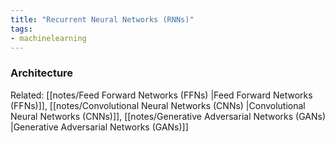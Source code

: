 ```yaml
---
title: "Recurrent Neural Networks (RNNs)"
tags:
- machinelearning
---
```


### Architecture

Related: [[notes/Feed Forward Networks (FFNs) |Feed Forward Networks (FFNs)]], [[notes/Convolutional Neural Networks (CNNs) |Convolutional Neural Networks (CNNs)]], [[notes/Generative Adversarial Networks (GANs) |Generative Adversarial Networks (GANs)]] 



